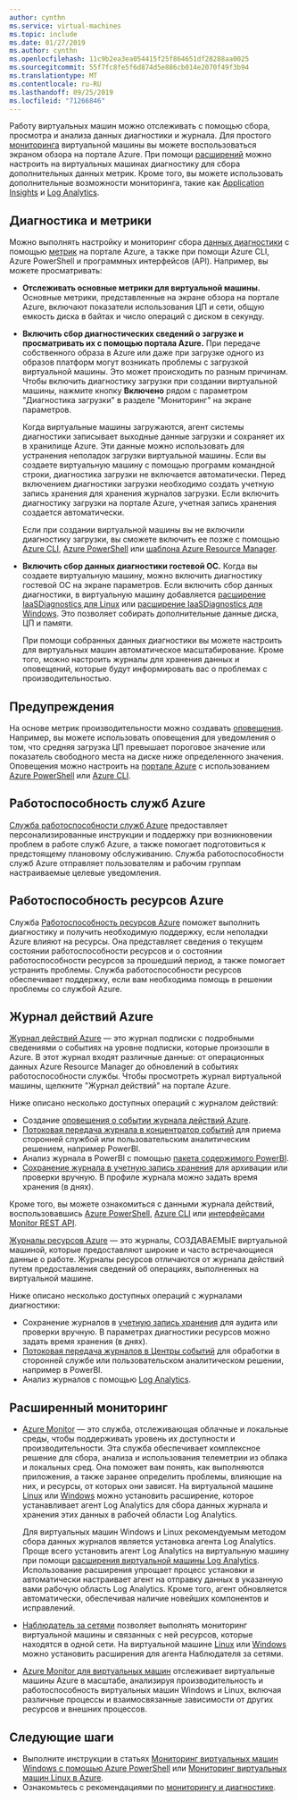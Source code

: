 ```yaml
---
author: cynthn
ms.service: virtual-machines
ms.topic: include
ms.date: 01/27/2019
ms.author: cynthn
ms.openlocfilehash: 11c9b2ea3ea054415f25f864651df28288aa0025
ms.sourcegitcommit: 55f7fc8fe5f6d874d5e886cb014e2070f49f3b94
ms.translationtype: MT
ms.contentlocale: ru-RU
ms.lasthandoff: 09/25/2019
ms.locfileid: "71266846"
---
```

Работу виртуальных машин можно отслеживать с помощью сбора, просмотра и анализа данных диагностики и журнала. Для простого [мониторинга](../articles/azure-monitor/overview.md) виртуальной машины вы можете воспользоваться экраном обзора на портале Azure. При помощи [расширений](../articles/virtual-machines/windows/extensions-features.md) можно настроить на виртуальных машинах диагностику для сбора дополнительных данных метрик. Кроме того, вы можете использовать дополнительные возможности мониторинга, такие как [Application Insights](../articles/azure-monitor/app/app-insights-overview.md) и [Log Analytics](../articles/azure-monitor/log-query/log-query-overview.md).

## <a name="diagnostics-and-metrics"></a>Диагностика и метрики 

Можно выполнять настройку и мониторинг сбора [данных диагностики](https://docs.microsoft.com/cli/azure/vm/diagnostics) с помощью [метрик](../articles/monitoring-and-diagnostics/monitoring-overview-metrics.md) на портале Azure, а также при помощи Azure CLI, Azure PowerShell и программных интерфейсов (API). Например, вы можете просматривать:

- **Отслеживать основные метрики для виртуальной машины.** Основные метрики, представленные на экране обзора на портале Azure, включают показатели использования ЦП и сети, общую емкость диска в байтах и число операций с диском в секунду.

- **Включить сбор диагностических сведений о загрузке и просматривать их с помощью портала Azure.** При передаче собственного образа в Azure или даже при загрузке одного из образов платформ могут возникать проблемы с загрузкой виртуальной машины. Это может происходить по разным причинам. Чтобы включить диагностику загрузки при создании виртуальной машины, нажмите кнопку **Включено** рядом с параметром "Диагностика загрузки" в разделе "Мониторинг" на экране параметров.

    Когда виртуальные машины загружаются, агент системы диагностики записывает выходные данные загрузки и сохраняет их в хранилище Azure. Эти данные можно использовать для устранения неполадок загрузки виртуальной машины. Если вы создаете виртуальную машину с помощью программ командной строки, диагностика загрузки не включается автоматически. Перед включением диагностики загрузки необходимо создать учетную запись хранения для хранения журналов загрузки. Если включить диагностику загрузки на портале Azure, учетная запись хранения создается автоматически.

    Если при создании виртуальной машины вы не включили диагностику загрузки, вы сможете включить ее позже с помощью [Azure CLI](https://docs.microsoft.com/cli/azure/vm/boot-diagnostics), [Azure PowerShell](https://docs.microsoft.com/powershell/module/az.compute/set-azvmbootdiagnostic) или [шаблона Azure Resource Manager](../articles/virtual-machines/windows/extensions-diagnostics-template.md).

- **Включить сбор данных диагностики гостевой ОС.** Когда вы создаете виртуальную машину, можно включить диагностику гостевой ОС на экране параметров. Если включить сбор данных диагностики, в виртуальную машину добавляется [расширение IaaSDiagnostics для Linux](../articles/virtual-machines/linux/diagnostic-extension.md) или [расширение IaaSDiagnostics для Windows](../articles/virtual-machines/windows/ps-extensions-diagnostics.md). Это позволяет собирать дополнительные данные диска, ЦП и памяти.

    При помощи собранных данных диагностики вы можете настроить для виртуальных машин автоматическое масштабирование. Кроме того, можно настроить журналы для хранения данных и оповещений, которые будут информировать вас о проблемах с производительностью.

## <a name="alerts"></a>Предупреждения

На основе метрик производительности можно создавать [оповещения](../articles/azure-monitor/platform/alerts-overview.md). Например, вы можете использовать оповещения для уведомления о том, что средняя загрузка ЦП превышает пороговое значение или показатель свободного места на диске ниже определенного значения. Оповещения можно настроить на [портале Azure](../articles/azure-monitor/platform/alerts-classic-portal.md) с использованием [Azure PowerShell](../articles/azure-monitor/platform/alerts-classic-portal.md#with-powershell) или [Azure CLI](../articles/azure-monitor/platform/alerts-classic-portal.md#with-azure-cli).

## <a name="azure-service-health"></a>Работоспособность служб Azure

[Служба работоспособности служб Azure](../articles/service-health/service-health-overview.md) предоставляет персонализированные инструкции и поддержку при возникновении проблем в работе служб Azure, а также помогает подготовиться к предстоящему плановому обслуживанию. Служба работоспособности служб Azure отправляет пользователям и рабочим группам настраиваемые целевые уведомления.

## <a name="azure-resource-health"></a>Работоспособность ресурсов Azure

Служба [Работоспособность ресурсов Azure](../articles/service-health/resource-health-overview.md) поможет выполнить диагностику и получить необходимую поддержку, если неполадки Azure влияют на ресурсы. Она представляет сведения о текущем состоянии работоспособности ресурсов и о состоянии работоспособности ресурсов за прошедший период, а также помогает устранить проблемы. Служба работоспособности ресурсов обеспечивает поддержку, если вам необходима помощь в решении проблемы со службой Azure.

## <a name="azure-activity-log"></a>Журнал действий Azure

[Журнал действий Azure](../articles/azure-monitor/platform/activity-logs-overview.md) — это журнал подписки с подробными сведениями о событиях на уровне подписки, которые произошли в Azure. В этот журнал входят различные данные: от операционных данных Azure Resource Manager до обновлений в событиях работоспособности службы. Чтобы просмотреть журнал виртуальной машины, щелкните "Журнал действий" на портале Azure.

Ниже описано несколько доступных операций с журналом действий:

- Создание [оповещения о событии журнала действий Azure](../articles/azure-monitor/platform/activity-logs-overview.md).
- [Потоковая передача журнала в концентратор событий](../articles/azure-monitor/platform/activity-logs-stream-event-hubs.md) для приема сторонней службой или пользовательским аналитическим решением, например PowerBI.
- Анализ журнала в PowerBI с помощью [пакета содержимого PowerBI](https://powerbi.microsoft.com/documentation/powerbi-content-pack-azure-audit-logs/).
- [Сохранение журнала в учетную запись хранения](../articles/azure-monitor/platform/archive-activity-log.md) для архивации или проверки вручную. В профиле журнала можно задать время хранения (в днях).

Кроме того, вы можете ознакомиться с данными журнала действий, воспользовавшись [Azure PowerShell](https://docs.microsoft.com/powershell/module/azurerm.insights/), [Azure CLI](https://docs.microsoft.com/cli/azure/monitor) или [интерфейсами Monitor REST API](https://docs.microsoft.com/rest/api/monitor/).

[Журналы ресурсов Azure](../articles/azure-monitor/platform/resource-logs-overview.md) — это журналы, СОЗДАВАЕМЫЕ виртуальной машиной, которые предоставляют широкие и часто встречающиеся данные о работе. Журналы ресурсов отличаются от журнала действий путем предоставления сведений об операциях, выполненных на виртуальной машине.

Ниже описано несколько доступных операций с журналами диагностики:

- Сохранение журналов в [учетную запись хранения](../articles/azure-monitor/platform/archive-diagnostic-logs.md) для аудита или проверки вручную. В параметрах диагностики ресурсов можно задать время хранения (в днях).
- [Потоковая передача журналов в Центры событий](../articles/azure-monitor/platform/resource-logs-stream-event-hubs.md) для обработки в сторонней службе или пользовательском аналитическом решении, например в PowerBI.
- Анализ журналов с помощью [Log Analytics](../articles/log-analytics/log-analytics-azure-storage.md).

## <a name="advanced-monitoring"></a>Расширенный мониторинг

- [Azure Monitor](../articles/azure-monitor/overview.md) — это служба, отслеживающая облачные и локальные среды, чтобы поддерживать уровень их доступности и производительности. Эта служба обеспечивает комплексное решение для сбора, анализа и использования телеметрии из облака и локальных сред. Она поможет вам понять, как выполняются приложения, а также заранее определить проблемы, влияющие на них, и ресурсы, от которых они зависят. На виртуальной машине [Linux](../articles/virtual-machines/linux/extensions-oms.md) или [Windows](../articles/virtual-machines/windows/extensions-oms.md) можно установить расширение, которое устанавливает агент Log Analytics для сбора данных журнала и хранения этих данных в рабочей области Log Analytics.

    Для виртуальных машин Windows и Linux рекомендуемым методом сбора данных журналов является установка агента Log Analytics. Проще всего установить агент Log Analytics на виртуальную машину при помощи [расширения виртуальной машины Log Analytics](../articles/log-analytics/log-analytics-azure-vm-extension.md). Использование расширения упрощает процесс установки и автоматически настраивает агент на отправку данных в указанную вами рабочую область Log Analytics. Кроме того, агент обновляется автоматически, обеспечивая наличие новейших компонентов и исправлений.

- [Наблюдатель за сетями](../articles/network-watcher/network-watcher-monitoring-overview.md) позволяет выполнять мониторинг виртуальной машины и связанных с ней ресурсов, которые находятся в одной сети. На виртуальной машине [Linux](../articles/virtual-machines/linux/extensions-nwa.md) или [Windows](../articles/virtual-machines/windows/extensions-nwa.md) можно установить расширения для агента Наблюдателя за сетями.

- [Azure Monitor для виртуальных машин](../articles/azure-monitor/insights/vminsights-overview.md) отслеживает виртуальные машины Azure в масштабе, анализируя производительность и работоспособность виртуальных машин Windows и Linux, включая различные процессы и взаимосвязанные зависимости от других ресурсов и внешних процессов. 

## <a name="next-steps"></a>Следующие шаги
- Выполните инструкции в статьях [Мониторинг виртуальных машин Windows с помощью Azure PowerShell](../articles/virtual-machines/windows/tutorial-monitoring.md) или [Мониторинг виртуальных машин Linux в Azure](../articles/virtual-machines/linux/tutorial-monitoring.md).
- Ознакомьтесь с рекомендациями по [мониторингу и диагностике](https://docs.microsoft.com/azure/architecture/best-practices/monitoring).

